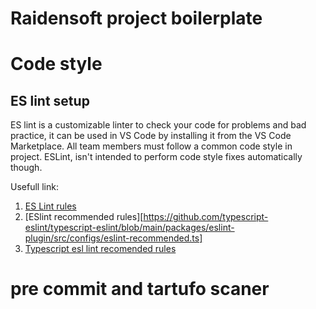 # Raidensoft project boilerplate

# Code style

## ES lint setup
ES lint is a customizable linter to check your code for problems and bad practice, it can be used in VS Code by installing it from the VS Code Marketplace.
All team members must follow a common code style in project.
ESLint, isn't intended to perform code style fixes automatically though.

Usefull link:
1. [ES Lint rules](https://eslint.org/docs/latest/rules/)
2. [ESlint recommended rules][https://github.com/typescript-eslint/typescript-eslint/blob/main/packages/eslint-plugin/src/configs/eslint-recommended.ts]
3. [Typescript esl lint recomended rules](https://github.com/typescript-eslint/typescript-eslint/blob/main/packages/eslint-plugin/src/configs/recommended.ts)

# pre commit and tartufo scaner
